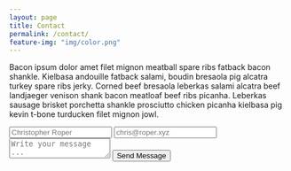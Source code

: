 ```yaml
---
layout: page
title: Contact
permalink: /contact/
feature-img: "img/color.png"
---
```


Bacon ipsum dolor amet filet mignon meatball spare ribs fatback bacon shankle. Kielbasa andouille fatback salami, boudin bresaola pig alcatra turkey spare ribs jerky. Corned beef bresaola leberkas salami alcatra beef landjaeger venison shank bacon meatloaf beef ribs picanha. Leberkas sausage brisket porchetta shankle prosciutto chicken picanha kielbasa pig kevin t-bone turducken filet mignon jowl.

<form action="https://getsimpleform.com/messages?form_api_token=" method="post">
  <!-- the redirect_to is optional, the form will redirect to the referrer on submission -->
   <input type='hidden' name='redirect_to' value='http://roperxyz.github.io/thank-you/' />
  <input type='text' name='name' placeholder='Christopher Roper' />
  <input type='email' name='email' placeholder='chris@roper.xyz' />
  <textarea name='message' placeholder='Write your message ...'></textarea>
  <input type='submit' value='Send Message' />
</form>
